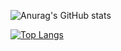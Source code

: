 

![Anurag's GitHub stats](https://github-readme-stats.vercel.app/api?username=Nokimochi1&show_icons=true&theme=dark)

[![Top Langs](https://github-readme-stats.vercel.app/api/top-langs/?username=Nokimochi1)](https://github.com/anuraghazra/github-readme-stats)
